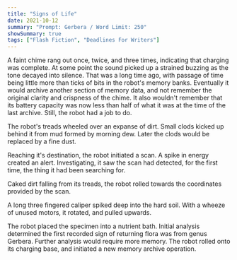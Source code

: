 ```yaml
---
title: "Signs of Life"
date: 2021-10-12
summary: "Prompt: Gerbera / Word Limit: 250"
showSummary: true
tags: ["Flash Fiction", "Deadlines For Writers"]
---
```



A faint chime rang out once, twice, and three times, indicating that charging was complete. At some point the sound picked up a strained buzzing as the tone decayed into silence. That was a long time ago, with passage of time being little more than ticks of bits in the robot's memory banks. Eventually it would archive another section of memory data, and not remember the original clarity and crispness of the chime. It also wouldn't remember that its battery capacity was now less than half of what it was at the time of the last archive. Still, the robot had a job to do.

The robot's treads wheeled over an expanse of dirt. Small clods kicked up behind it from mud formed by morning dew. Later the clods would be replaced by a fine dust. 

Reaching it's destination, the robot initiated a scan. A spike in energy created an alert. Investigating, it saw the scan had detected, for the first time, the thing it had been searching for. 

Caked dirt falling from its treads, the robot rolled towards the coordinates provided by the scan.

A long three fingered caliper spiked deep into the hard soil. With a wheeze of unused motors, it rotated, and pulled upwards.

The robot placed the specimen into a nutrient bath. Initial analysis determined the first recorded sign of returning flora was from genus Gerbera. Further analysis would require more memory. The robot rolled onto its charging base, and initiated a new memory archive operation.
